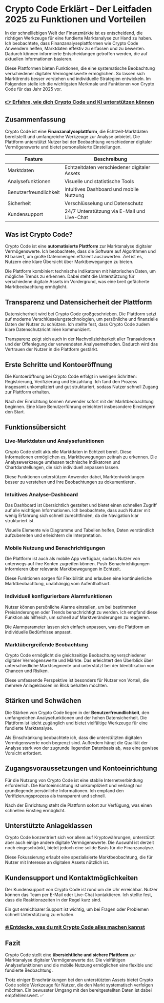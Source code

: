 # Crypto Code Erklärt – Der Leitfaden 2025 zu Funktionen und Vorteilen
   
In der schnelllebigen Welt der Finanzmärkte ist es entscheidend, die richtigen Werkzeuge für eine fundierte Marktanalyse zur Hand zu haben. Ich beobachtete, dass Finanzanalyseplattformen wie Crypto Code Anwendern helfen, Marktdaten effektiv zu erfassen und zu bewerten. Dadurch können informierte Entscheidungen getroffen werden, die auf aktuellen Informationen basieren.

Diese Plattformen bieten Funktionen, die eine systematische Beobachtung verschiedener digitaler Vermögenswerte ermöglichen. So lassen sich Markttrends besser verstehen und individuelle Strategien entwickeln. Im Folgenden stelle ich die wichtigsten Merkmale und Funktionen von Crypto Code für das Jahr 2025 vor.

### [👉 Erfahre, wie dich Crypto Code und KI unterstützen können](https://tinyurl.com/2a9leaey)
## Zusammenfassung  
Crypto Code ist eine **Finanzanalyseplattform**, die Echtzeit-Marktdaten bereitstellt und umfangreiche Werkzeuge zur Analyse anbietet. Die Plattform unterstützt Nutzer bei der Beobachtung verschiedener digitaler Vermögenswerte und bietet personalisierte Einstellungen.  

| Feature                  | Beschreibung                                      |
|--------------------------|-------------------------------------------------|
| Marktdaten               | Echtzeitdaten verschiedener digitaler Assets    |
| Analysefunktionen        | Visuelle und statistische Tools                  |
| Benutzerfreundlichkeit   | Intuitives Dashboard und mobile Nutzung          |
| Sicherheit               | Verschlüsselung und Datenschutz                   |
| Kundensupport            | 24/7 Unterstützung via E-Mail und Live-Chat     |

## Was ist Crypto Code?  
Crypto Code ist eine **automatisierte Plattform** zur Marktanalyse digitaler Vermögenswerte. Ich beobachtete, dass die Software auf Algorithmen und KI basiert, um große Datenmengen effizient auszuwerten. Ziel ist es, Nutzern eine klare Übersicht über Marktbewegungen zu bieten.

Die Plattform kombiniert technische Indikatoren mit historischen Daten, um mögliche Trends zu erkennen. Dabei steht die Unterstützung für verschiedene digitale Assets im Vordergrund, was eine breit gefächerte Marktbeobachtung ermöglicht.

## Transparenz und Datensicherheit der Plattform  
Datensicherheit wird bei Crypto Code großgeschrieben. Die Plattform setzt auf moderne Verschlüsselungstechnologien, um persönliche und finanzielle Daten der Nutzer zu schützen. Ich stellte fest, dass Crypto Code zudem klare Datenschutzrichtlinien kommuniziert.

Transparenz zeigt sich auch in der Nachvollziehbarkeit aller Transaktionen und der Offenlegung der verwendeten Analysemethoden. Dadurch wird das Vertrauen der Nutzer in die Plattform gestärkt.

## Erste Schritte und Kontoeröffnung  
Die Kontoeröffnung bei Crypto Code erfolgt in wenigen Schritten: Registrierung, Verifizierung und Einzahlung. Ich fand den Prozess insgesamt unkompliziert und gut strukturiert, sodass Nutzer schnell Zugang zur Plattform erhalten.

Nach der Einrichtung können Anwender sofort mit der Marktbeobachtung beginnen. Eine klare Benutzerführung erleichtert insbesondere Einsteigern den Start.

## Funktionsübersicht  
### Live-Marktdaten und Analysefunktionen  
Crypto Code stellt aktuelle Marktdaten in Echtzeit bereit. Diese Informationen ermöglichen es, Marktbewegungen zeitnah zu erkennen. Die Analysewerkzeuge umfassen technische Indikatoren und Chartdarstellungen, die sich individuell anpassen lassen.

Diese Funktionen unterstützen Anwender dabei, Marktentwicklungen besser zu verstehen und ihre Beobachtungen zu dokumentieren.

### Intuitives Analyse-Dashboard  
Das Dashboard ist übersichtlich gestaltet und bietet einen schnellen Zugriff auf alle wichtigen Informationen. Ich beobachtete, dass auch Nutzer mit wenig Erfahrung sich schnell zurechtfinden, da die Navigation klar strukturiert ist.

Visuelle Elemente wie Diagramme und Tabellen helfen, Daten verständlich aufzubereiten und erleichtern die Interpretation.

### Mobile Nutzung und Benachrichtigungen  
Die Plattform ist auch als mobile App verfügbar, sodass Nutzer von unterwegs auf ihre Konten zugreifen können. Push-Benachrichtigungen informieren über relevante Marktbewegungen in Echtzeit.

Diese Funktionen sorgen für Flexibilität und erlauben eine kontinuierliche Marktbeobachtung, unabhängig vom Aufenthaltsort.

### Individuell konfigurierbare Alarmfunktionen  
Nutzer können persönliche Alarme einstellen, um bei bestimmten Preisänderungen oder Trends benachrichtigt zu werden. Ich empfand diese Funktion als hilfreich, um schnell auf Marktveränderungen zu reagieren.

Die Alarmparameter lassen sich einfach anpassen, was die Plattform an individuelle Bedürfnisse anpasst.

### Marktübergreifende Beobachtung  
Crypto Code ermöglicht die gleichzeitige Beobachtung verschiedener digitaler Vermögenswerte und Märkte. Das erleichtert den Überblick über unterschiedliche Marktsegmente und unterstützt bei der Identifikation von Chancen und Risiken.

Diese umfassende Perspektive ist besonders für Nutzer von Vorteil, die mehrere Anlageklassen im Blick behalten möchten.

## Stärken und Schwächen  
Die Stärken von Crypto Code liegen in der **Benutzerfreundlichkeit**, den umfangreichen Analysefunktionen und der hohen Datensicherheit. Die Plattform ist leicht zugänglich und bietet vielfältige Werkzeuge für eine fundierte Marktanalyse.

Als Einschränkung beobachtete ich, dass die unterstützten digitalen Vermögenswerte noch begrenzt sind. Außerdem hängt die Qualität der Analyse stark von der zugrunde liegenden Datenbasis ab, was eine gewisse Vorsicht erfordert.

## Zugangsvoraussetzungen und Kontoeinrichtung  
Für die Nutzung von Crypto Code ist eine stabile Internetverbindung erforderlich. Die Kontoeinrichtung ist unkompliziert und verlangt nur grundlegende persönliche Informationen. Ich empfand den Verifizierungsprozess als transparent und schnell.

Nach der Einrichtung steht die Plattform sofort zur Verfügung, was einen schnellen Einstieg ermöglicht.

## Unterstützte Anlageklassen  
Crypto Code konzentriert sich vor allem auf Kryptowährungen, unterstützt aber auch einige andere digitale Vermögenswerte. Die Auswahl ist derzeit noch eingeschränkt, bietet jedoch eine solide Basis für die Finanzanalyse.

Diese Fokussierung erlaubt eine spezialisierte Marktbeobachtung, die für Nutzer mit Interesse an digitalen Assets nützlich ist.

## Kundensupport und Kontaktmöglichkeiten  
Der Kundensupport von Crypto Code ist rund um die Uhr erreichbar. Nutzer können das Team per E-Mail oder Live-Chat kontaktieren. Ich stellte fest, dass die Reaktionszeiten in der Regel kurz sind.

Ein gut erreichbarer Support ist wichtig, um bei Fragen oder Problemen schnell Unterstützung zu erhalten.

### [🔥 Entdecke, was du mit Crypto Code alles machen kannst](https://tinyurl.com/2a9leaey)
## Fazit  
Crypto Code stellt eine **übersichtliche und sichere Plattform** zur Marktanalyse digitaler Vermögenswerte dar. Die vielfältigen Analysefunktionen und die mobile Nutzung ermöglichen eine flexible und fundierte Beobachtung.

Trotz einiger Einschränkungen bei den unterstützten Assets bietet Crypto Code solide Werkzeuge für Nutzer, die den Markt systematisch verfolgen möchten. Ein bewusster Umgang mit den bereitgestellten Daten ist dabei empfehlenswert. ✅